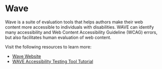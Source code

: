 # Wave

Wave is a suite of evaluation tools that helps authors make their web content more accessible to individuals with disabilities. WAVE can identify many accessibility and Web Content Accessibility Guideline (WCAG) errors, but also facilitates human evaluation of web content.

Visit the following resources to learn more:

- [Wave Website](https://wave.webaim.org/)
- [WAVE Accessibility Testing Tool Tutorial](https://www.softwaretestinghelp.com/web-accessibility-testing-tools/)